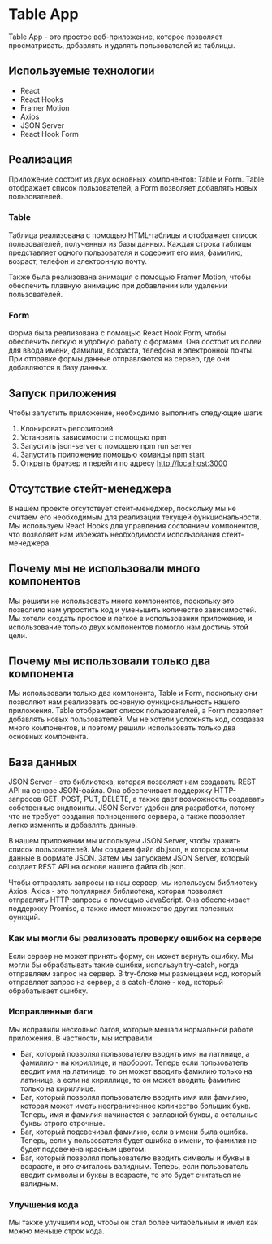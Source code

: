 # Table App

Table App - это простое веб-приложение, которое позволяет просматривать, добавлять и удалять пользователей из таблицы.

## Используемые технологии

* React
* React Hooks
* Framer Motion
* Axios
* JSON Server
* React Hook Form

## Реализация

Приложение состоит из двух основных компонентов: Table и Form. Table отображает список пользователей, а Form позволяет добавлять новых пользователей.

### Table

Таблица реализована с помощью HTML-таблицы и отображает список пользователей, полученных из базы данных. Каждая строка таблицы представляет одного пользователя и содержит его имя, фамилию, возраст, телефон и электронную почту.

Также была реализована анимация с помощью Framer Motion, чтобы обеспечить плавную анимацию при добавлении или удалении пользователей.

### Form

Форма была реализована с помощью React Hook Form, чтобы обеспечить легкую и удобную работу с формами. Она состоит из полей для ввода имени, фамилии, возраста, телефона и электронной почты. При отправке формы данные отправляются на сервер, где они добавляются в базу данных.


## Запуск приложения

Чтобы запустить приложение, необходимо выполнить следующие шаги:

1. Клонировать репозиторий
2. Установить зависимости с помощью npm
3. Запустить json-server с помощью npm run server
4. Запустить приложение помощью команды npm start
5. Открыть браузер и перейти по адресу <http://localhost:3000>

## Отсутствие стейт-менеджера

В нашем проекте отсутствует стейт-менеджер, поскольку мы не считаем его необходимым для реализации текущей функциональности. Мы используем React Hooks для управления состоянием компонентов, что позволяет нам избежать необходимости использования стейт-менеджера.

## Почему мы не использовали много компонентов

Мы решили не использовать много компонентов, поскольку это позволило нам упростить код и уменьшить количество зависимостей. Мы хотели создать простое и легкое в использовании приложение, и использование только двух компонентов помогло нам достичь этой цели.

## Почему мы использовали только два компонента

Мы использовали только два компонента, Table и Form, поскольку они позволяют нам реализовать основную функциональность нашего приложения. Table отображает список пользователей, а Form позволяет добавлять новых пользователей. Мы не хотели усложнять код, создавая много компонентов, и поэтому решили использовать только два основных компонента.

## База данных

JSON Server - это библиотека, которая позволяет нам создавать REST API на основе JSON-файла. Она обеспечивает поддержку HTTP-запросов GET, POST, PUT, DELETE, а также дает возможность создавать собственные эндпоинты. JSON Server удобен для разработки, потому что не требует создания полноценного сервера, а также позволяет легко изменять и добавлять данные.

В нашем приложении мы используем JSON Server, чтобы хранить список пользователей. Мы создаем файл db.json, в котором храним данные в формате JSON. Затем мы запускаем JSON Server, который создает REST API на основе нашего файла db.json.

Чтобы отправлять запросы на наш сервер, мы используем библиотеку Axios. Axios - это популярная библиотека, которая позволяет отправлять HTTP-запросы с помощью JavaScript. Она обеспечивает поддержку Promise, а также имеет множество других полезных функций.


### Как мы могли бы реализовать проверку ошибок на сервере

Если сервер не может принять форму, он может вернуть ошибку. Мы могли бы обрабатывать такие ошибки, используя try-catch, когда отправляем запрос на сервер. В try-блоке мы размещаем код, который отправляет запрос на сервер, а в catch-блоке - код, который обрабатывает ошибку.

### Исправленные баги

Мы исправили несколько багов, которые мешали нормальной работе приложения. В частности, мы исправили:
* Баг, который позволял пользователю вводить имя на латинице, а фамилию - на кириллице, и наоборот. Теперь если пользователь вводит имя на латинице, то он может вводить фамилию только на латинице, а если на кириллице, то он может вводить фамилию только на кириллице.
* Баг, который позволял пользователю вводить имя или фамилию, которая может иметь неограниченное количество больших букв. Теперь, имя и фамилия начинается с заглавной буквы, а остальные буквы строго строчные.
* Баг, который подсвечивал фамилию, если в имени была ошибка. Теперь, если у пользователя будет ошибка в имени, то фамилия не будет подсвечена красным цветом.
* Баг, который позволял пользователю вводить символы и буквы в возрасте, и это считалось валидным. Теперь, если пользователь вводит символы и буквы в возрасте, то это будет считаться не валидным.

### Улучшения кода

Мы также улучшили код, чтобы он стал более читабельным и имел как можно меньше строк кода.
